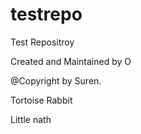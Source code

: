 testrepo
========

Test Repositroy

Created and Maintained by O

@Copyright by Suren.

Tortoise Rabbit

Little nath
